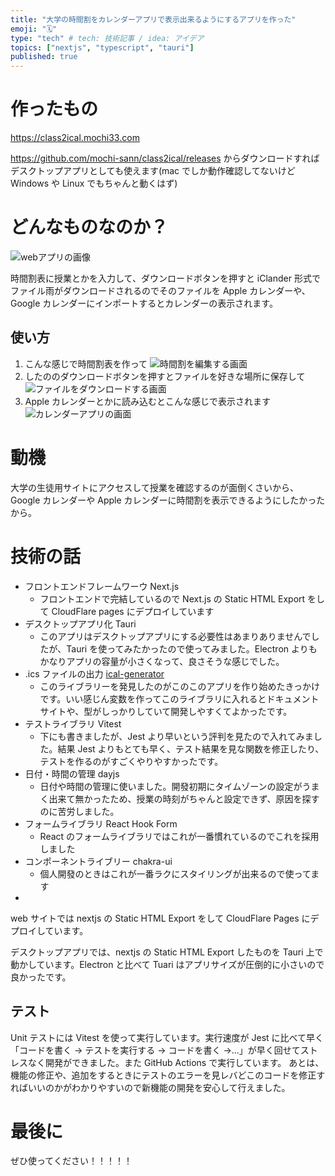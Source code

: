 ```yaml
---
title: "大学の時間割をカレンダーアプリで表示出来るようにするアプリを作った"
emoji: "🗓️"
type: "tech" # tech: 技術記事 / idea: アイデア
topics: ["nextjs", "typescript", "tauri"]
published: true
---
```


# 作ったもの

https://class2ical.mochi33.com

https://github.com/mochi-sann/class2ical/releases
からダウンロードすればデスクトップアプリとしても使えます(mac でしか動作確認してないけど Windows や Linux でもちゃんと動くはず)

# どんなものなのか？

![webアプリの画像](https://storage.googleapis.com/zenn-user-upload/719562a1ce52-20230117.png)

時間割表に授業とかを入力して、ダウンロードボタンを押すと iClander 形式でファイル雨がダウンロードされるのでそのファイルを Apple カレンダーや、Google カレンダーにインポートするとカレンダーの表示されます。

## 使い方

1. こんな感じで時間割表を作って
   ![時間割を編集する画面](https://storage.googleapis.com/zenn-user-upload/b0a1b27987c1-20230205.png)
2. したののダウンロードボタンを押すとファイルを好きな場所に保存して
   ![ファイルをダウンロードする画面](https://storage.googleapis.com/zenn-user-upload/4fba2e647d67-20230205.png)
3. Apple カレンダーとかに読み込むとこんな感じで表示されます
   ![カレンダーアプリの画面](https://storage.googleapis.com/zenn-user-upload/0d8f545a9c76-20230205.png)

# 動機

大学の生徒用サイトにアクセスして授業を確認するのが面倒くさいから、Google カレンダーや Apple カレンダーに時間割を表示できるようにしたかったから。

# 技術の話

- フロントエンドフレームワーウ Next.js
  - フロントエンドで完結しているので Next.js の Static HTML Export をして CloudFlare pages にデプロイしています
- デスクトップアプリ化 Tauri
  - このアプリはデスクトップアプリにする必要性はあまりありませんでしたが、Tauri を使ってみたかったので使ってみました。Electron よりもかなりアプリの容量が小さくなって、良さそうな感じでした。
- .ics ファイルの出力 [ical-generator](https://github.com/sebbo2002/ical-generator)
  - このライブラリーを発見したのがこのこのアプリを作り始めたきっかけです。いい感じん変数を作ってこのライブラリに入れるとドキュメントサイトや、型がしっかりしていて開発しやすくてよかったです。
- テストライブラリ Vitest
  - 下にも書きましたが、Jest より早いという評判を見たので入れてみました。結果 Jest よりもとても早く、テスト結果を見な関数を修正したり、テストを作るのがすごくやりやすかったです。
- 日付・時間の管理 dayjs
  - 日付や時間の管理に使いました。開發初期にタイムゾーンの設定がうまく出来て無かったため、授業の時刻がちゃんと設定できず、原因を探すのに苦労しました。
- フォームライブラリ React Hook Form
  - React のフォームライブラリではこれが一番慣れているのでこれを採用しました
- コンポーネントライブリー chakra-ui
  - 個人開發のときはこれが一番ラクにスタイリングが出来るので使ってます
-

web サイトでは nextjs の Static HTML Export をして CloudFlare Pages にデプロイしています。

デスクトップアプリでは、nextjs の Static HTML Export したものを Tauri 上で動かしています。Electron と比べて Tuari はアプリサイズが圧倒的に小さいので良かったです。

## テスト

Unit テストには Vitest を使って実行しています。実行速度が Jest に比べて早く「コードを書く → テストを実行する → コードを書く →...」が早く回せてストレスなく開発ができました。また GitHub Actions で実行しています。
あとは、機能の修正や、追加をするときにテストのエラーを見レバどこのコードを修正すればいいのかがわかりやすいので新機能の開発を安心して行えました。

# 最後に

ぜひ使ってください！！！！！
